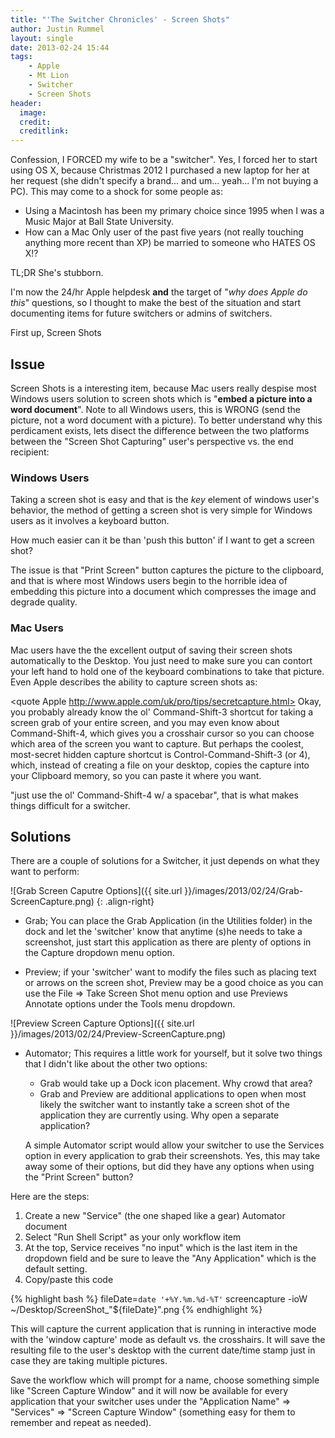 ```yaml
---
title: "'The Switcher Chronicles' - Screen Shots"
author: Justin Rummel
layout: single
date: 2013-02-24 15:44
tags:
    - Apple
    - Mt Lion
    - Switcher
    - Screen Shots
header:
  image:
  credit:
  creditlink:
---
```

Confession, I FORCED my wife to be a "switcher".  Yes, I forced her to start using OS X, because Christmas 2012 I purchased a new laptop for her at her request (she didn't specify a brand... and um... yeah... I'm not buying a PC).  This may come to a shock for some people as:

*	Using a Macintosh has been my primary choice since 1995 when I was a Music Major at Ball State University.
*	How can a Mac Only user of the past five years (not really touching anything more recent than XP) be married to someone who HATES OS X!?

TL;DR She's stubborn.

I'm now the 24/hr Apple helpdesk **and** the target of "*why does Apple do this*" questions, so I thought to make the best of the situation and start documenting items for future switchers or admins of switchers.

First up, Screen Shots

Issue
---
Screen Shots is a interesting item, because Mac users really despise most Windows users solution to screen shots which is "**embed a picture into a word document**".  Note to all Windows users, this is WRONG (send the picture, not a word document with a picture).  To better understand why this perdicament exists, lets disect the difference between the two platforms between the "Screen Shot Capturing" user's perspective vs. the end recipient:

### Windows Users ###
Taking a screen shot is easy and that is the *key* element of windows user's behavior, the method of getting a screen shot is very simple for Windows users as it involves a keyboard button.

<quote>
How much easier can it be than 'push this button' if I want to get a screen shot?
</quote>

The issue is that "Print Screen" button captures the picture to the clipboard, and that is where most Windows users begin to the horrible idea of embedding this picture into a document which compresses the image and degrade quality. 

### Mac Users ###
Mac users have the the excellent output of saving their screen shots automatically to the Desktop.  You just need to make sure you can contort your left hand to hold one of the keyboard combinations to take that picture.  Even Apple describes the ability to capture screen shots as:

<quote Apple http://www.apple.com/uk/pro/tips/secretcapture.html>
Okay, you probably already know the ol' Command-Shift-3 shortcut for taking a screen grab of your entire screen, and you may even know about Command-Shift-4, which gives you a crosshair cursor so you can choose which area of the screen you want to capture. But perhaps the coolest, most-secret hidden capture shortcut is Control-Command-Shift-3 (or 4), which, instead of creating a file on your desktop, copies the capture into your Clipboard memory, so you can paste it where you want.
</quote>

"just use the ol' Command-Shift-4 w/ a spacebar", that is what makes things difficult for a switcher.

Solutions
---
There are a couple of solutions for a Switcher, it just depends on what they want to perform:

![Grab Screen Caputre Options]({{ site.url }}/images/2013/02/24/Grab-ScreenCapture.png)
{: .align-right}

*	Grab; You can place the Grab Application (in the Utilities folder) in the dock and let the 'switcher' know that anytime (s)he needs to take a screenshot, just start this application as there are plenty of options in the Capture dropdown menu option.

*	Preview; if your 'switcher' want to modify the files such as placing text or arrows on the screen shot, Preview may be a good choice as you can use the File => Take Screen Shot menu option and use Previews Annotate options under the Tools menu dropdown.

![Preview Screen Capture Options]({{ site.url }}/images/2013/02/24/Preview-ScreenCapture.png)

*	Automator; This requires a little work for yourself, but it solve two things that I didn't like about the other two options:
	
	*	Grab would take up a Dock icon placement.  Why crowd that area?
	*	Grab and Preview are additional applications to open when most likely the switcher want to instantly take a screen shot of the application they are currently using.  Why open a separate application?

	A simple Automator script would allow your switcher to use the Services option in every application to grab their screenshots.  Yes, this may take away some of their options, but did they have any options when using the "Print Screen" button?

Here are the steps:

1.	Create a new "Service" (the one shaped like a gear) Automator document
2.	Select "Run Shell Script" as your only workflow item
3.	At the top, Service receives "no input" which is the last item in the dropdown field and be sure to leave the "Any Application" which is the default setting.
4.	Copy/paste this code

{% highlight bash %}
fileDate=`date '+%Y.%m.%d-%T'`
screencapture -ioW ~/Desktop/ScreenShot_"${fileDate}".png
{% endhighlight %}

This will capture the current application that is running in interactive mode with the 'window capture' mode as default vs. the crosshairs.  It will save the resulting file to the user's desktop with the current date/time stamp just in case they are taking multiple pictures.

Save the workflow which will prompt for a name, choose something simple like "Screen Capture Window" and it will now be available for every application that your switcher uses under the "Application Name" => "Services" => "Screen Capture Window" (something easy for them to remember and repeat as needed).

